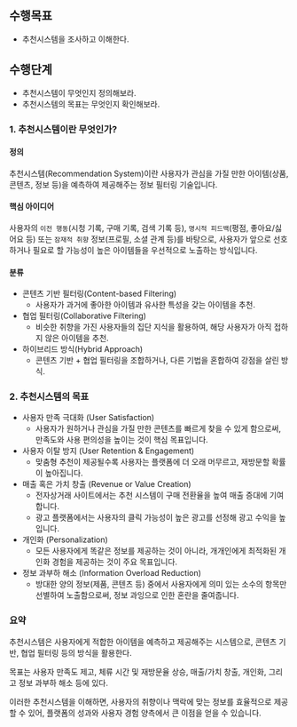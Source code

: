 ## 수행목표
- 추천시스템을 조사하고 이해한다.

## 수행단계
- 추천시스템이 무엇인지 정의해보라.
- 추천시스템의 목표는 무엇인지 확인해보라.

### 1. 추천시스템이란 무엇인가?

#### 정의

추천시스템(Recommendation System)이란 사용자가 관심을 가질 만한 아이템(상품, 콘텐츠, 정보 등)을 예측하여 제공해주는 정보 필터링 기술입니다.

#### 핵심 아이디어

사용자의 `이전 행동`(시청 기록, 구매 기록, 검색 기록 등), `명시적 피드백`(평점, 좋아요/싫어요 등) 또는 `잠재적 취향` 정보(프로필, 소셜 관계 등)를 바탕으로,
사용자가 앞으로 선호하거나 필요로 할 가능성이 높은 아이템들을 우선적으로 노출하는 방식입니다.

#### 분류

- 콘텐츠 기반 필터링(Content-based Filtering)
    - 사용자가 과거에 좋아한 아이템과 유사한 특성을 갖는 아이템을 추천.
- 협업 필터링(Collaborative Filtering)
    - 비슷한 취향을 가진 사용자들의 집단 지식을 활용하여, 해당 사용자가 아직 접하지 않은 아이템을 추천.
- 하이브리드 방식(Hybrid Approach)
    - 콘텐츠 기반 + 협업 필터링을 조합하거나, 다른 기법을 혼합하여 강점을 살린 방식.

### 2. 추천시스템의 목표

- 사용자 만족 극대화 (User Satisfaction)
    - 사용자가 원하거나 관심을 가질 만한 콘텐츠를 빠르게 찾을 수 있게 함으로써, 만족도와 사용 편의성을 높이는 것이 핵심 목표입니다.
- 사용자 이탈 방지 (User Retention & Engagement)
    - 맞춤형 추천이 제공될수록 사용자는 플랫폼에 더 오래 머무르고, 재방문할 확률이 높아집니다.
- 매출 혹은 가치 창출 (Revenue or Value Creation)
    - 전자상거래 사이트에서는 추천 시스템이 구매 전환율을 높여 매출 증대에 기여합니다.
    - 광고 플랫폼에서는 사용자의 클릭 가능성이 높은 광고를 선정해 광고 수익을 높입니다.
- 개인화 (Personalization)
    - 모든 사용자에게 똑같은 정보를 제공하는 것이 아니라, 개개인에게 최적화된 개인화 경험을 제공하는 것이 주요 목표입니다.
- 정보 과부하 해소 (Information Overload Reduction)
    - 방대한 양의 정보(제품, 콘텐츠 등) 중에서 사용자에게 의미 있는 소수의 항목만 선별하여 노출함으로써, 정보 과잉으로 인한 혼란을 줄여줍니다.

### 요약

추천시스템은 사용자에게 적합한 아이템을 예측하고 제공해주는 시스템으로, 콘텐츠 기반, 협업 필터링 등의 방식을 활용한다.

목표는 사용자 만족도 제고, 체류 시간 및 재방문율 상승, 매출/가치 창출, 개인화, 그리고 정보 과부하 해소 등에 있다.

이러한 추천시스템을 이해하면, 사용자의 취향이나 맥락에 맞는 정보를 효율적으로 제공할 수 있어, 플랫폼의 성과와 사용자 경험 양측에서 큰 이점을 얻을 수 있습니다.
